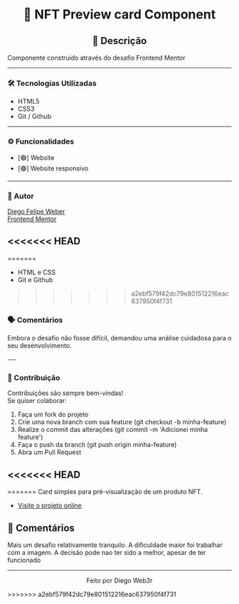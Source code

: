 <h1 align="center"> 📌 NFT Preview card Component </h1>

<h2 align="center"> 📖 Descrição   </h2>
<p align="justify"> Componente construido através do desafio Frontend Mentor</p>

---

### 🛠 Tecnologias Utilizadas  
- HTML5  
- CSS3   
- Git / Github
---

### ⚙️ Funcionalidades  
- [🟢] Website  
- [🟢] Website responsivo

---

### 👤 Autor
[Diego Felipe Weber](https://www.linkedin.com/in/diego-weber-474a5aa6/)   
[Frontend Mentor](https://www.frontendmentor.io/solutions/frontend-mentor-nft-preview-card-component-ryHRGuyoSu)

<<<<<<< HEAD
---
=======
- HTML e CSS
- Git e Github
>>>>>>> a2ebf579f42dc79e801512216eac637950f4f731

### 🗣️ Comentários
<p align="justify">Embora o desafio não fosse difícil, demandou uma análise cuidadosa para o seu desenvolvimento.</p>
---

### 🤝 Contribuição
Contribuições são sempre bem-vindas!   
Se quiser colaborar:
1. Faça um fork do projeto
2. Crie uma nova branch com sua feature (git checkout -b minha-feature)
3. Realize o commit das alterações (git commit -m 'Adicionei minha feature')
4. Faça o push da branch (git push origin minha-feature)
5. Abra um Pull Request

<<<<<<< HEAD
---
=======
Card simples para pré-visualização de um produto NFT.

- [Visite o projeto online](https://diegoweb3r.github.io/Frontend-Mentor-NFT-preview-card-component/)

## :book: Comentários
Mais um desafio relativamente tranquilo. A dificuldade maior foi trabalhar com a imagem. A decisão pode nao ter sido a melhor, apesar de ter funcionado


<hr>
<p align="center">Feito por Diego Web3r</p>
>>>>>>> a2ebf579f42dc79e801512216eac637950f4f731

